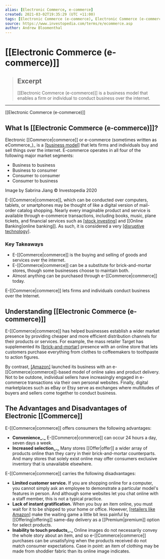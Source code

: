 ```yaml
---
alias: [Electronic Commerce, e-commerce]
created: 2021-03-02T19:35:29 (UTC +11:00)
tags: [Electronic Commerce (e-commerce), Electronic Commerce (e-commerce)]
source: https://www.investopedia.com/terms/e/ecommerce.asp
author: Andrew Bloomenthal
---
```


# [[Electronic Commerce (e-commerce)]]

> ## Excerpt
> [[Electronic Commerce (e-commerce)]] is a business model that enables a firm or individual to conduct business over the internet.

---

[[Electronic Commerce (e-commerce)]]
## What Is [[Electronic Commerce (e-commerce)]]?

Electronic [[Commerce|commerce]] or e-commerce (sometimes written as eCommerce_)_ is a [[business model]](https://www.investopedia.com/terms/b/businessmodel.asp) that lets firms and individuals buy and sell things over the internet. E-commerce operates in all four of the following major market segments:

-   Business to business
-   Business to consumer
-   Consumer to consumer
-   Consumer to business

Image by Sabrina Jiang © Investopedia 2020

E-[[Commerce|commerce]], which can be conducted over computers, tablets, or smartphones may be thought of like a digital version of mail-order catalog shopping. Nearly every imaginable product and service is available through e-commerce transactions, including books, music, plane tickets, and financial services such as [[stock investing]](https://www.investopedia.com/articles/etfs-mutual-funds/080516/4-etfs-fang-[[Stocks|stocks]]-fdnpnqiqqqskyy.asp) and [[Online Banking|online banking]]. As such, it is considered a very [[disruptive technology]](https://www.investopedia.com/terms/d/disruptive-technology.asp).

### Key Takeaways

-   E-[[Commerce|commerce]] is the buying and selling of goods and services over the internet.
-   E-[[Commerce|commerce]] can be a substitute for brick-and-mortar stores, though some businesses choose to maintain both.
-   Almost anything can be purchased through e-[[Commerce|commerce]] today.

E-[[Commerce|commerce]] lets firms and individuals conduct business over the Internet.

## Understanding [[Electronic Commerce (e-commerce)]]

E-[[Commerce|commerce]] has helped businesses establish a wider market presence by providing cheaper and more efficient distribution channels for their products or services. For example, the mass retailer Target has supplemented its [[brick-and-mortar]](https://www.investopedia.com/terms/b/brickandmortar.asp) presence with an online store that lets customers purchase everything from clothes to coffeemakers to toothpaste to action figures.

By contrast, [[Amazon]](https://www.investopedia.com/what-to-expect-from-amazon-earnings-4685379) launched its business with an e-[[Commerce|commerce]]-based model of online sales and product delivery. Not to be outdone, individual sellers have increasingly engaged in e-commerce transactions via their own personal websites. Finally, digital marketplaces such as eBay or Etsy serve as exchanges where multitudes of buyers and sellers come together to conduct business.

## The Advantages and Disadvantages of Electronic [[Commerce]]

E-[[Commerce|commerce]] offers consumers the following advantages:

-   **Convenience_._** E-[[Commerce|commerce]] can occur 24 hours a day, seven days a week.
-   **Increased selection_._** Many stores [[Offer|offer]] a wider array of products online than they carry in their brick-and-mortar counterparts. And many stores that solely exist online may offer consumers exclusive inventory that is unavailable elsewhere.

E-[[Commerce|commerce]] carries the following disadvantages:

-   **Limited customer service.** If you are shopping online for a computer, you cannot simply ask an employee to demonstrate a particular model's features in person. And although some websites let you chat online with a staff member, this is not a typical practice.
-   **Lack of instant gratification.** When you buy an item online, you must wait for it to be shipped to your home or office. However, [[retailers like Amazon]](https://www.investopedia.com/terms/e/electronic-retailing-e-tailing.asp) make the waiting game a little bit less painful by [[Offering|offering]] same-day delivery as a [[Premium|premium]] option for select products.
-   **Inability to touch products_._** Online images do not necessarily convey the whole story about an item, and so e-[[Commerce|commerce]] purchases can be unsatisfying when the products received do not match consumer expectations. Case in point: an item of clothing may be made from shoddier fabric than its online image indicates.
